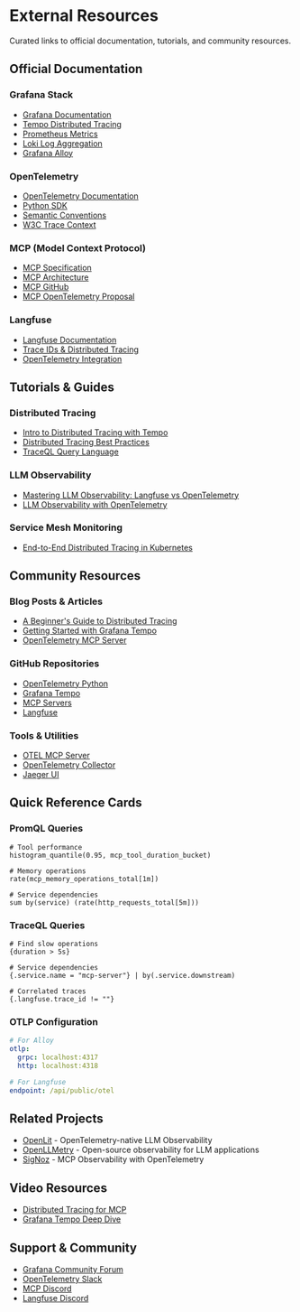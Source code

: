 # External Resources

Curated links to official documentation, tutorials, and community resources.

## Official Documentation

### Grafana Stack
- [Grafana Documentation](https://grafana.com/docs/grafana/latest/)
- [Tempo Distributed Tracing](https://grafana.com/docs/tempo/latest/)
- [Prometheus Metrics](https://prometheus.io/docs/)
- [Loki Log Aggregation](https://grafana.com/docs/loki/latest/)
- [Grafana Alloy](https://grafana.com/docs/alloy/latest/)

### OpenTelemetry
- [OpenTelemetry Documentation](https://opentelemetry.io/docs/)
- [Python SDK](https://opentelemetry.io/docs/languages/python/)
- [Semantic Conventions](https://opentelemetry.io/docs/concepts/semantic-conventions/)
- [W3C Trace Context](https://www.w3.org/TR/trace-context/)

### MCP (Model Context Protocol)
- [MCP Specification](https://modelcontextprotocol.io/docs)
- [MCP Architecture](https://modelcontextprotocol.io/docs/learn/architecture)
- [MCP GitHub](https://github.com/modelcontextprotocol)
- [MCP OpenTelemetry Proposal](https://github.com/modelcontextprotocol/modelcontextprotocol/discussions/269)

### Langfuse
- [Langfuse Documentation](https://langfuse.com/docs)
- [Trace IDs & Distributed Tracing](https://langfuse.com/docs/observability/features/trace-ids-and-distributed-tracing)
- [OpenTelemetry Integration](https://langfuse.com/integrations/native/opentelemetry)

## Tutorials & Guides

### Distributed Tracing
- [Intro to Distributed Tracing with Tempo](https://grafana.com/blog/2021/09/23/intro-to-distributed-tracing-with-tempo-opentelemetry-and-grafana-cloud/)
- [Distributed Tracing Best Practices](https://grafana.com/docs/tempo/latest/getting-started/best-practices/)
- [TraceQL Query Language](https://grafana.com/docs/tempo/latest/traceql/)

### LLM Observability
- [Mastering LLM Observability: Langfuse vs OpenTelemetry](https://oleg-dubetcky.medium.com/mastering-llm-observability-a-hands-on-guide-to-langfuse-and-opentelemetry-comparison-33f63ce0a636)
- [LLM Observability with OpenTelemetry](https://www.opsmatters.com/videos/perform-distributed-tracing-your-mcp-system-opentelemetry)

### Service Mesh Monitoring
- [End-to-End Distributed Tracing in Kubernetes](https://www.civo.com/learn/distributed-tracing-kubernetes-grafana-tempo-opentelemetry)

## Community Resources

### Blog Posts & Articles
- [A Beginner's Guide to Distributed Tracing](https://grafana.com/blog/2021/01/25/a-beginners-guide-to-distributed-tracing-and-how-it-can-increase-an-applications-performance/)
- [Getting Started with Grafana Tempo](https://www.greasyguide.com/cloud-computing/getting-started-with-grafana-tempo/)
- [OpenTelemetry MCP Server](https://lobehub.com/mcp/liatrio-labs-otel-instrumentation-mcp)

### GitHub Repositories
- [OpenTelemetry Python](https://github.com/open-telemetry/opentelemetry-python)
- [Grafana Tempo](https://github.com/grafana/tempo)
- [MCP Servers](https://github.com/modelcontextprotocol/servers)
- [Langfuse](https://github.com/langfuse/langfuse)

### Tools & Utilities
- [OTEL MCP Server](https://glama.ai/mcp/servers/@ryu1maniwa/opentelemetry-documentation-mcp-server)
- [OpenTelemetry Collector](https://opentelemetry.io/docs/collector/)
- [Jaeger UI](https://www.jaegertracing.io/)

## Quick Reference Cards

### PromQL Queries
```promql
# Tool performance
histogram_quantile(0.95, mcp_tool_duration_bucket)

# Memory operations
rate(mcp_memory_operations_total[1m])

# Service dependencies
sum by(service) (rate(http_requests_total[5m]))
```

### TraceQL Queries
```traceql
# Find slow operations
{duration > 5s}

# Service dependencies
{.service.name = "mcp-server"} | by(.service.downstream)

# Correlated traces
{.langfuse.trace_id != ""}
```

### OTLP Configuration
```yaml
# For Alloy
otlp:
  grpc: localhost:4317
  http: localhost:4318

# For Langfuse
endpoint: /api/public/otel
```

## Related Projects

- [OpenLit](https://github.com/openlit/openlit) - OpenTelemetry-native LLM Observability
- [OpenLLMetry](https://github.com/traceloop/openllmetry) - Open-source observability for LLM applications
- [SigNoz](https://signoz.io/blog/mcp-observability-with-otel/) - MCP Observability with OpenTelemetry

## Video Resources

- [Distributed Tracing for MCP](https://www.opsmatters.com/videos/perform-distributed-tracing-your-mcp-system-opentelemetry)
- [Grafana Tempo Deep Dive](https://www.youtube.com/watch?v=search-for-tempo-tutorials)

## Support & Community

- [Grafana Community Forum](https://community.grafana.com/)
- [OpenTelemetry Slack](https://cloud-native.slack.com/archives/CJFCJHG4Q)
- [MCP Discord](https://discord.gg/mcp-community)
- [Langfuse Discord](https://discord.gg/langfuse)